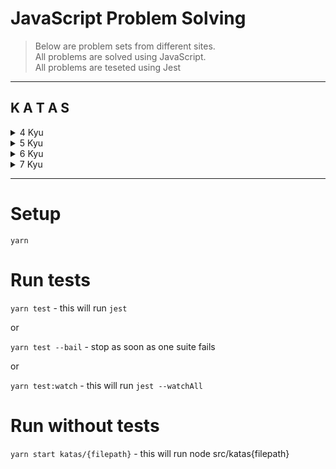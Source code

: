 # JavaScript Problem Solving

>Below are problem sets from different sites.  
All problems are solved using JavaScript.  
All problems are teseted using Jest
<a> </a>

---
## K A T A S
<details>
<summary>4 Kyu</summary>

### [4kyu katas folder](src/katas/4kyu)
</details>

<details>
<summary>5 Kyu</summary>

### [5kyu katas folder](src/katas/5kyu)
</details>

<details>
<summary>6 Kyu</summary>

### [6kyu katas folder](src/katas/6kyu)
</details>

<details>
<summary>7 Kyu</summary>

### [7kyu katas folder](src/katas/7kyu)
</details>

---





# Setup

`yarn`

# Run tests

`yarn test` - this will run `jest`
 
or

`yarn test --bail` - stop as soon as one suite fails

or

`yarn test:watch` - this will run `jest --watchAll`

# Run without tests

`yarn start katas/{filepath}` - this will run node src/katas{filepath}


